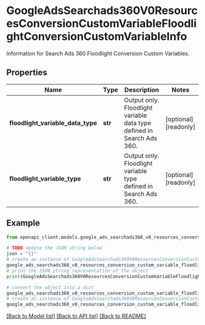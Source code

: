 # GoogleAdsSearchads360V0ResourcesConversionCustomVariableFloodlightConversionCustomVariableInfo

Information for Search Ads 360 Floodlight Conversion Custom Variables.

## Properties

Name | Type | Description | Notes
------------ | ------------- | ------------- | -------------
**floodlight_variable_data_type** | **str** | Output only. Floodlight variable data type defined in Search Ads 360. | [optional] [readonly] 
**floodlight_variable_type** | **str** | Output only. Floodlight variable type defined in Search Ads 360. | [optional] [readonly] 

## Example

```python
from openapi_client.models.google_ads_searchads360_v0_resources_conversion_custom_variable_floodlight_conversion_custom_variable_info import GoogleAdsSearchads360V0ResourcesConversionCustomVariableFloodlightConversionCustomVariableInfo

# TODO update the JSON string below
json = "{}"
# create an instance of GoogleAdsSearchads360V0ResourcesConversionCustomVariableFloodlightConversionCustomVariableInfo from a JSON string
google_ads_searchads360_v0_resources_conversion_custom_variable_floodlight_conversion_custom_variable_info_instance = GoogleAdsSearchads360V0ResourcesConversionCustomVariableFloodlightConversionCustomVariableInfo.from_json(json)
# print the JSON string representation of the object
print(GoogleAdsSearchads360V0ResourcesConversionCustomVariableFloodlightConversionCustomVariableInfo.to_json())

# convert the object into a dict
google_ads_searchads360_v0_resources_conversion_custom_variable_floodlight_conversion_custom_variable_info_dict = google_ads_searchads360_v0_resources_conversion_custom_variable_floodlight_conversion_custom_variable_info_instance.to_dict()
# create an instance of GoogleAdsSearchads360V0ResourcesConversionCustomVariableFloodlightConversionCustomVariableInfo from a dict
google_ads_searchads360_v0_resources_conversion_custom_variable_floodlight_conversion_custom_variable_info_from_dict = GoogleAdsSearchads360V0ResourcesConversionCustomVariableFloodlightConversionCustomVariableInfo.from_dict(google_ads_searchads360_v0_resources_conversion_custom_variable_floodlight_conversion_custom_variable_info_dict)
```
[[Back to Model list]](../README.md#documentation-for-models) [[Back to API list]](../README.md#documentation-for-api-endpoints) [[Back to README]](../README.md)


